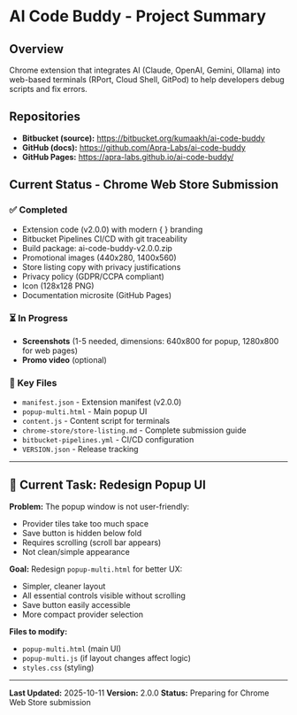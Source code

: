 # AI Code Buddy - Project Summary

## Overview
Chrome extension that integrates AI (Claude, OpenAI, Gemini, Ollama) into web-based terminals (RPort, Cloud Shell, GitPod) to help developers debug scripts and fix errors.

## Repositories
- **Bitbucket (source):** https://bitbucket.org/kumaakh/ai-code-buddy
- **GitHub (docs):** https://github.com/Apra-Labs/ai-code-buddy
- **GitHub Pages:** https://apra-labs.github.io/ai-code-buddy/

## Current Status - Chrome Web Store Submission

### ✅ Completed
- Extension code (v2.0.0) with modern { } branding
- Bitbucket Pipelines CI/CD with git traceability
- Build package: ai-code-buddy-v2.0.0.zip
- Promotional images (440x280, 1400x560)
- Store listing copy with privacy justifications
- Privacy policy (GDPR/CCPA compliant)
- Icon (128x128 PNG)
- Documentation microsite (GitHub Pages)

### ⏳ In Progress
- **Screenshots** (1-5 needed, dimensions: 640x800 for popup, 1280x800 for web pages)
- **Promo video** (optional)

### 📁 Key Files
- `manifest.json` - Extension manifest (v2.0.0)
- `popup-multi.html` - Main popup UI
- `content.js` - Content script for terminals
- `chrome-store/store-listing.md` - Complete submission guide
- `bitbucket-pipelines.yml` - CI/CD configuration
- `VERSION.json` - Release tracking

---

## 🎯 Current Task: Redesign Popup UI

**Problem:**
The popup window is not user-friendly:
- Provider tiles take too much space
- Save button is hidden below fold
- Requires scrolling (scroll bar appears)
- Not clean/simple appearance

**Goal:**
Redesign `popup-multi.html` for better UX:
- Simpler, cleaner layout
- All essential controls visible without scrolling
- Save button easily accessible
- More compact provider selection

**Files to modify:**
- `popup-multi.html` (main UI)
- `popup-multi.js` (if layout changes affect logic)
- `styles.css` (styling)

---

**Last Updated:** 2025-10-11
**Version:** 2.0.0
**Status:** Preparing for Chrome Web Store submission
